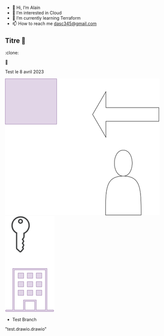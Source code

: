 - 👋 Hi, I’m Alain
- 👀 I’m interested in Cloud
- 🌱 I’m currently learning Terraform
- 📫 How to reach me dasc345@gmail.com

## Titre 🤡

:clone:


:saxophone:

Test le 8 avril 2023

<img src="test.drawio.svg"/>

<img src="test.png"/>

- Test Branch

"test.drawio.drawio"
